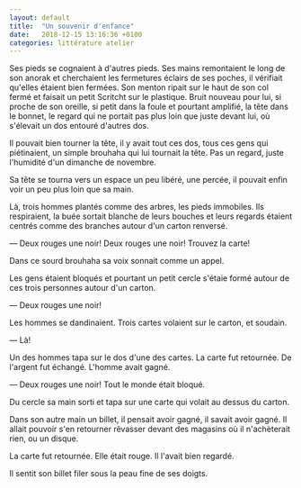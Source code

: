 ```yaml
---
layout: default
title:  "Un souvenir d'enfance"
date:   2018-12-15 13:16:36 +0100
categories: littérature atelier
---
```

Ses pieds se cognaient à d'autres pieds. Ses mains remontaient le long de son anorak et cherchaient les fermetures éclairs de ses poches, il vérifiait qu'elles étaient bien fermées. Son menton ripait sur le haut de son col fermé et faisait un petit Scritcht sur le plastique. Bruit nouveau pour lui, si proche de son oreille, si petit dans la foule et pourtant amplifié, la tête dans le bonnet, le regard qui ne portait pas plus loin que juste devant lui, où s'élevait un dos entouré d'autres dos.

Il pouvait bien tourner la tête, il y avait tout ces dos, tous ces gens qui piétinaient, un simple brouhaha qui lui tournait la tête. Pas un regard, juste l'humidité d'un dimanche de novembre.

Sa tête se tourna vers un espace un peu libéré, une percée, il pouvait enfin voir un peu plus loin que sa main.

Là, trois hommes plantés comme des arbres, les pieds immobiles. Ils respiraient, la buée sortait blanche de leurs bouches et leurs regards étaient centrés comme des branches autour d'un carton renversé.

— Deux rouges une noir! Deux rouges une noir! Trouvez la carte!

Dans ce sourd brouhaha sa voix sonnait comme un appel.

Les gens étaient bloqués et pourtant un petit cercle s'étaie formé autour de ces trois personnes autour d'un carton.

— Deux rouges une noir!

Les hommes se dandinaient. Trois cartes volaient sur le carton, et soudain.

— Là!

Un des hommes tapa sur le dos d'une des cartes. La carte fut retournée. De l'argent fut échangé. L'homme avait gagné.

— Deux rouges une noir!
Tout le monde était bloqué.

Du cercle sa main sorti et tapa sur une carte qui volait au dessus du carton.

Dans son autre main un billet, il pensait avoir gagné, il savait avoir gagné. Il allait pouvoir s'en retourner rêvasser devant des magasins où il n'achèterait rien, ou un disque.

La carte fut retournée. Elle était rouge. Il l'avait bien regardé.

Il sentit son billet filer sous la peau fine de ses doigts.
